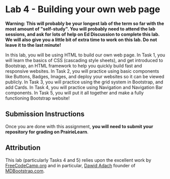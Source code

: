 # Lab 4 - Building your own web page

**Warning: This will probably be your longest lab of the term so far with the most amount of "self-study". You will probably need to attend the lab sessions, and ask for lots of help on Ed Discussion to complete this lab. We will also give you a little bit of extra time to work on this lab. Do not leave it to the last minute!**

In this lab, you will be using HTML to build our own web page.
In Task 1, you will learn the basics of CSS (cascading style sheets), and get introduced to Bootstrap, an HTML framework to help you quickly build fast and responsive websites.
In Task 2, you will practice using basic components like Buttons, Badges, Images, and deploy your websites so it can be viewed publicly.
In Task 3, you will practice using the grid system in Bootstrap, and add Cards.
In Task 4, you will practice using Navigation and Navigation Bar components.
In Task 5, you will put it all together and make a fully functioning Bootstrap website!

## Submission Instructions

Once you are done with this assignment, **you will need to submit your repository for grading on PrairieLearn**.

## Attribution

This lab (particularly Tasks 4 and 5) relies upon the excellent work by [FreeCodeCamp.org](https://freecodecamp.org) and in particular, [Dawid Adach](https://dawidadach.com/en/) founder of [MDBootstrap.com](http://MDbootstrap.com).
